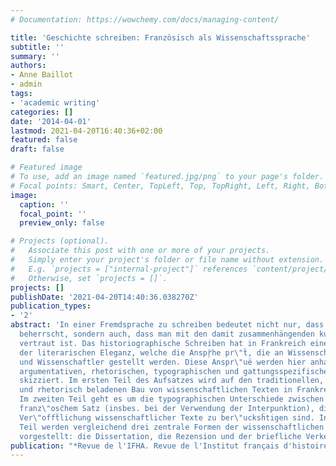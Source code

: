 ```yaml
---
# Documentation: https://wowchemy.com/docs/managing-content/

title: 'Geschichte schreiben: Französisch als Wissenschaftssprache'
subtitle: ''
summary: ''
authors:
- Anne Baillot
- admin
tags:
- 'academic writing'
categories: []
date: '2014-04-01'
lastmod: 2021-04-20T16:40:36+02:00
featured: false
draft: false

# Featured image
# To use, add an image named `featured.jpg/png` to your page's folder.
# Focal points: Smart, Center, TopLeft, Top, TopRight, Left, Right, BottomLeft, Bottom, BottomRight.
image:
  caption: ''
  focal_point: ''
  preview_only: false

# Projects (optional).
#   Associate this post with one or more of your projects.
#   Simply enter your project's folder or file name without extension.
#   E.g. `projects = ["internal-project"]` references `content/project/deep-learning/index.md`.
#   Otherwise, set `projects = []`.
projects: []
publishDate: '2021-04-20T14:40:36.038270Z'
publication_types:
- '2'
abstract: 'In einer Fremdsprache zu schreiben bedeutet nicht nur, dass man diese Sprache
  beherrscht, sondern auch, dass man mit den damit zusammenhängenden kulturellen Codes
  vertraut ist. Das historiographische Schreiben hat in Frankreich eine lange Tradition
  der literarischen Eleganz, welche die Anspŗ̈he pr\"ẗ, die an Wissenschaftlerinnen
  und Wissenschaftler gestellt werden. Diese Anspr\"uë werden hier anhand von exemplarischen
  argumentativen, rhetorischen, typographischen und gattungsspezifischen Aspekten
  skizziert. Im ersten Teil des Aufsatzes wird auf den traditionellen, dreiteiligen
  und rhetorisch beladenen Bau von wissenschaftlichen Texten in Frankreich eingegangen.
  Im zweiten Teil geht es um die typographischen Unterschiede zwischen deutschem und
  franz\"osc̈hem Satz (insbes. bei der Verwendung der Interpunktion), die bei der
  Ver\"offẗlichung wissenschaftlicher Texte zu ber\"ucksḧtigen sind. In einem letzten
  Teil werden vergleichend drei zentrale Formen der wissenschaftlichen Textproduktion
  vorgestellt: die Dissertation, die Rezension und der briefliche Verkehr.'
publication: "*Revue de l'IFHA. Revue de l'Institut français d'histoire en Allemagne*"
---
```

